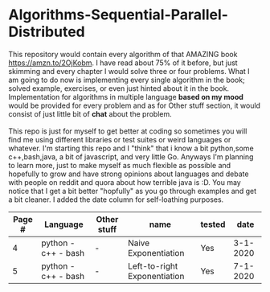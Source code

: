 # Algorithms-Sequential-Parallel-Distributed

This repository would contain every algorithm of that AMAZING book https://amzn.to/2OjKobm. I have read about 75% of it before, but just skimming and every chapter I would solve three or four problems. What I am going to do now is implementing every single algorithm in the book; solved example, exercises, or even just hinted about it in the book.
</br>
Implementation for algorithms in multiple language <b>based on my mood</b> would be provided for every problem and as for Other stuff section, it would consist of just little bit of <b>chat</b> about the problem.</br></br>
This repo is just for myself to get better at coding so sometimes you will find me using different libraries or test suites or weird languages or whatever. I'm starting this repo and I "think" that i know a bit python,some c++,bash,java, a bit of javascript, and very little Go. Anyways I'm planning to learn more, just to make myself as much flexible as possible and hopefully to grow and have strong opinions about languages and debate with people on reddit and quora about how terrible java is :D. You may notice that I get a bit better "hopfully" as you go through examples and get a bit cleaner. I added the date column for self-loathing purposes.

|Page #|Language|Other stuff|name|tested|date|
|---|---|---|---|---|---|
| 4 |python - c++ - bash|-|Naive Exponentiation|Yes|3-1-2020|
| 5 |python - c++ - bash|-|Left-to-right Exponentiation|Yes|7-1-2020|



